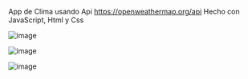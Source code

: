 App de Clima usando Api https://openweathermap.org/api
Hecho con JavaScript, Html y Css

![image](https://github.com/Satch5918/app-clima-js/assets/79940633/2bd31fc0-b46f-4c1c-a563-1ebee8487588)

![image](https://github.com/Satch5918/app-clima-js/assets/79940633/179d75b0-5fe2-441b-a224-db4b69271503)

![image](https://github.com/Satch5918/app-clima-js/assets/79940633/80914ff2-4eeb-40ae-b7a6-ac2bc76b7e2e)
